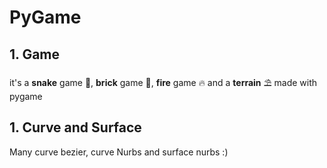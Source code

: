 # PyGame

## 1. Game

it's a **snake** game 🐍, **brick** game 🧱, **fire** game 🔥 and a **terrain** ⛱️ made with pygame

## 1. Curve and Surface 

Many curve bezier, curve Nurbs and surface nurbs :)
